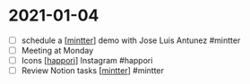 # 2021-01-04

- [ ] schedule a [[mintter]] demo with Jose Luis Antunez #mintter
- [ ] Meeting at Monday
- [ ] Icons [[happori]] Instagram #happori
- [ ] Review Notion tasks [[mintter]] #mintter

[//begin]: # "Autogenerated link references for markdown compatibility"
[mintter]: ../mintter "Mintter"
[happori]: ../happori "Happori"
[//end]: # "Autogenerated link references"
